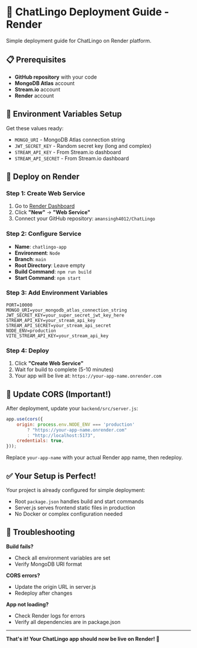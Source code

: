 # 🚀 ChatLingo Deployment Guide - Render

Simple deployment guide for ChatLingo on Render platform.

## 📋 Prerequisites

- **GitHub repository** with your code
- **MongoDB Atlas** account 
- **Stream.io** account
- **Render** account

## 🔧 Environment Variables Setup

Get these values ready:
- `MONGO_URI` - MongoDB Atlas connection string
- `JWT_SECRET_KEY` - Random secret key (long and complex)
- `STREAM_API_KEY` - From Stream.io dashboard
- `STREAM_API_SECRET` - From Stream.io dashboard

## 🚀 Deploy on Render

### Step 1: Create Web Service
1. Go to [Render Dashboard](https://dashboard.render.com/)
2. Click **"New"** → **"Web Service"**
3. Connect your GitHub repository: `amansingh4012/ChatLingo`

### Step 2: Configure Service
- **Name**: `chatlingo-app`
- **Environment**: `Node`
- **Branch**: `main`
- **Root Directory**: Leave empty
- **Build Command**: `npm run build`
- **Start Command**: `npm start`

### Step 3: Add Environment Variables
```
PORT=10000
MONGO_URI=your_mongodb_atlas_connection_string
JWT_SECRET_KEY=your_super_secret_jwt_key_here
STREAM_API_KEY=your_stream_api_key
STREAM_API_SECRET=your_stream_api_secret
NODE_ENV=production
VITE_STREAM_API_KEY=your_stream_api_key
```

### Step 4: Deploy
1. Click **"Create Web Service"**
2. Wait for build to complete (5-10 minutes)
3. Your app will be live at: `https://your-app-name.onrender.com`

## 🔧 Update CORS (Important!)

After deployment, update your `backend/src/server.js`:

```javascript
app.use(cors({
    origin: process.env.NODE_ENV === 'production' 
        ? "https://your-app-name.onrender.com" 
        : "http://localhost:5173",
    credentials: true,
}));
```

Replace `your-app-name` with your actual Render app name, then redeploy.

## ✅ Your Setup is Perfect!

Your project is already configured for simple deployment:
- Root `package.json` handles build and start commands
- Server.js serves frontend static files in production
- No Docker or complex configuration needed

## 🚨 Troubleshooting

**Build fails?** 
- Check all environment variables are set
- Verify MongoDB URI format

**CORS errors?** 
- Update the origin URL in server.js
- Redeploy after changes

**App not loading?**
- Check Render logs for errors
- Verify all dependencies are in package.json

---

**That's it! Your ChatLingo app should now be live on Render! 🎉**